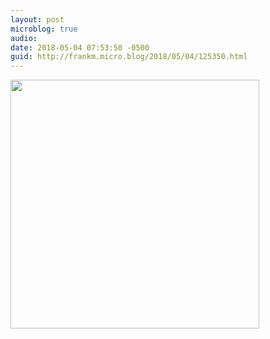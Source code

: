 ```yaml
---
layout: post
microblog: true
audio: 
date: 2018-05-04 07:53:50 -0500
guid: http://frankm.micro.blog/2018/05/04/125350.html
---
```



<img src="http://frankmcpherson.blog/uploads/2018/9f0300cbdc.jpg" width="398" height="398" />
